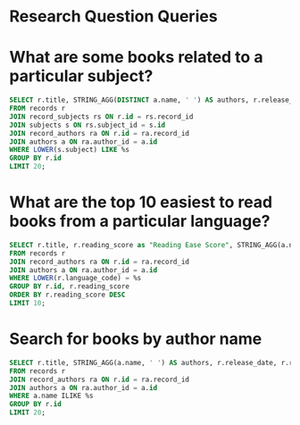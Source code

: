# Research Question Queries

# What are some books related to a particular subject?

```sql
SELECT r.title, STRING_AGG(DISTINCT a.name, ' ') AS authors, r.release_date, r.reading_score as "Reading Ease Score"
FROM records r
JOIN record_subjects rs ON r.id = rs.record_id
JOIN subjects s ON rs.subject_id = s.id
JOIN record_authors ra ON r.id = ra.record_id
JOIN authors a ON ra.author_id = a.id
WHERE LOWER(s.subject) LIKE %s
GROUP BY r.id
LIMIT 20;
```

# What are the top 10 easiest to read books from a particular language?

```sql
SELECT r.title, r.reading_score as "Reading Ease Score", STRING_AGG(a.name, ' ') AS authors, r.release_date
FROM records r
JOIN record_authors ra ON r.id = ra.record_id
JOIN authors a ON ra.author_id = a.id
WHERE LOWER(r.language_code) = %s
GROUP BY r.id, r.reading_score
ORDER BY r.reading_score DESC
LIMIT 10;
```

# Search for books by author name

```sql
SELECT r.title, STRING_AGG(a.name, ' ') AS authors, r.release_date, r.reading_score
FROM records r
JOIN record_authors ra ON r.id = ra.record_id
JOIN authors a ON ra.author_id = a.id
WHERE a.name ILIKE %s
GROUP BY r.id
LIMIT 20;
```